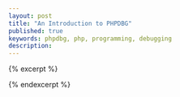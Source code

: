 ```yaml
---
layout: post
title: "An Introduction to PHPDBG"
published: true
keywords: phpdbg, php, programming, debugging
description:
---	
```


{% excerpt %}

{% endexcerpt %}	